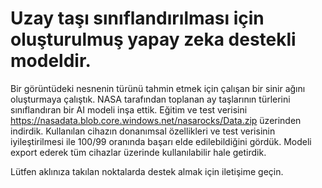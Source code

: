 # Uzay taşı sınıflandırılması için oluşturulmuş yapay zeka destekli modeldir.

Bir görüntüdeki nesnenin türünü tahmin etmek için çalışan bir sinir ağını oluşturmaya çalıştık. NASA tarafından toplanan ay taşlarının türlerini sınıflandıran bir AI modeli inşa ettik.
Eğitim ve test verisini https://nasadata.blob.core.windows.net/nasarocks/Data.zip üzerinden indirdik.
Kullanılan cihazın donanımsal özellikleri ve test verisinin iyileştirilmesi ile 100/99 oranında başarı elde edilebildiğini gördük.
Modeli export ederek tüm cihazlar üzerinde kullanılabilir hale getirdik.

Lütfen aklınıza takılan noktalarda destek almak için iletişime geçin.
